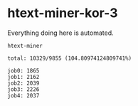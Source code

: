 # htext-miner-kor-3

Everything doing here is automated.

```
htext-miner

total: 10329/9855 (104.80974124809741%)

job0: 1865
job1: 2162
job2: 2039
job3: 2226
job4: 2037
```